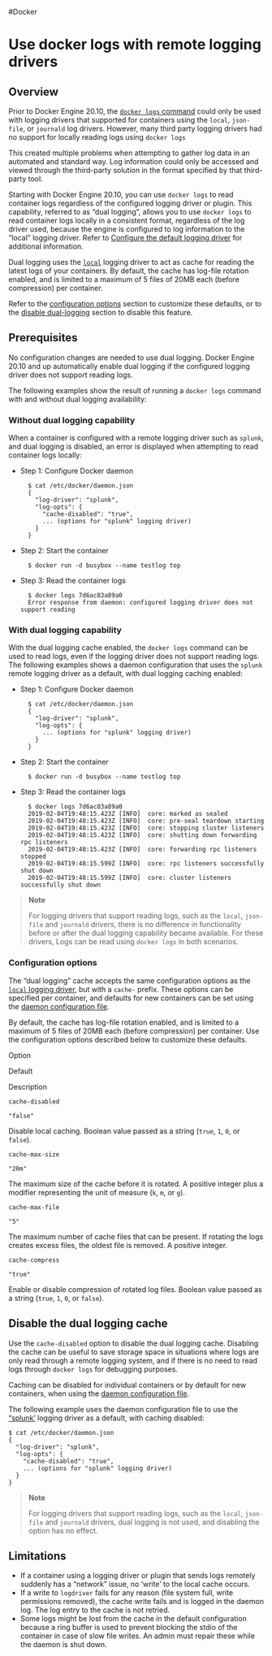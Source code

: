 #Docker 
# Use docker logs with remote logging drivers
## Overview[](https://docs.docker.com/config/containers/logging/dual-logging/#overview)

Prior to Docker Engine 20.10, the [`docker logs` command](https://docs.docker.com/engine/reference/commandline/logs/) could only be used with logging drivers that supported for containers using the `local`, `json-file`, or `journald` log drivers. However, many third party logging drivers had no support for locally reading logs using `docker logs`

This created multiple problems when attempting to gather log data in an automated and standard way. Log information could only be accessed and viewed through the third-party solution in the format specified by that third-party tool.

Starting with Docker Engine 20.10, you can use `docker logs` to read container logs regardless of the configured logging driver or plugin. This capability, referred to as “dual logging”, allows you to use `docker logs` to read container logs locally in a consistent format, regardless of the log driver used, because the engine is configured to log information to the “local” logging driver. Refer to [Configure the default logging driver](https://docs.docker.com/config/containers/logging/configure/) for additional information.

Dual logging uses the [`local`](https://docs.docker.com/config/containers/logging/local/) logging driver to act as cache for reading the latest logs of your containers. By default, the cache has log-file rotation enabled, and is limited to a maximum of 5 files of 20MB each (before compression) per container.

Refer to the [configuration options](https://docs.docker.com/config/containers/logging/dual-logging/#configuration-options) section to customize these defaults, or to the [disable dual-logging](https://docs.docker.com/config/containers/logging/dual-logging/#disable-the-dual-logging-cache) section to disable this feature.

## Prerequisites[](https://docs.docker.com/config/containers/logging/dual-logging/#prerequisites)

No configuration changes are needed to use dual logging. Docker Engine 20.10 and up automatically enable dual logging if the configured logging driver does not support reading logs.

The following examples show the result of running a `docker logs` command with and without dual logging availability:

### Without dual logging capability[](https://docs.docker.com/config/containers/logging/dual-logging/#without-dual-logging-capability)

When a container is configured with a remote logging driver such as `splunk`, and dual logging is disabled, an error is displayed when attempting to read container logs locally:

-   Step 1: Configure Docker daemon
    
    ```
      $ cat /etc/docker/daemon.json
      {
        "log-driver": "splunk",
        "log-opts": {
          "cache-disabled": "true",
          ... (options for "splunk" logging driver)
        }
      }
    ```
    
-   Step 2: Start the container
    
    ```
      $ docker run -d busybox --name testlog top 
    ```
    
-   Step 3: Read the container logs
    
    ```
      $ docker logs 7d6ac83a89a0
      Error response from daemon: configured logging driver does not support reading
    ```
    

### With dual logging capability[](https://docs.docker.com/config/containers/logging/dual-logging/#with-dual-logging-capability)

With the dual logging cache enabled, the `docker logs` command can be used to read logs, even if the logging driver does not support reading logs. The following examples shows a daemon configuration that uses the `splunk` remote logging driver as a default, with dual logging caching enabled:

-   Step 1: Configure Docker daemon
    
    ```
      $ cat /etc/docker/daemon.json
      {
        "log-driver": "splunk",
        "log-opts": {
          ... (options for "splunk" logging driver)
        }
      }
    ```
    
-   Step 2: Start the container
    
    ```
      $ docker run -d busybox --name testlog top 
    ```
    
-   Step 3: Read the container logs
    
    ```
      $ docker logs 7d6ac83a89a0
      2019-02-04T19:48:15.423Z [INFO]  core: marked as sealed                                          	 
      2019-02-04T19:48:15.423Z [INFO]  core: pre-seal teardown starting                                                                                                 	 
      2019-02-04T19:48:15.423Z [INFO]  core: stopping cluster listeners                                                                                             	 
      2019-02-04T19:48:15.423Z [INFO]  core: shutting down forwarding rpc listeners                                                                                 	 
      2019-02-04T19:48:15.423Z [INFO]  core: forwarding rpc listeners stopped
      2019-02-04T19:48:15.599Z [INFO]  core: rpc listeners successfully shut down
      2019-02-04T19:48:15.599Z [INFO]  core: cluster listeners successfully shut down	
    ```
    

> **Note**
> 
> For logging drivers that support reading logs, such as the `local`, `json-file` and `journald` drivers, there is no difference in functionality before or after the dual logging capability became available. For these drivers, Logs can be read using `docker logs` in both scenarios.

### Configuration options[](https://docs.docker.com/config/containers/logging/dual-logging/#configuration-options)

The “dual logging” cache accepts the same configuration options as the [`local` logging driver](https://docs.docker.com/config/containers/logging/local/), but with a `cache-` prefix. These options can be specified per container, and defaults for new containers can be set using the [daemon configuration file](https://docs.docker.com/engine/reference/commandline/dockerd/#daemon-configuration-file).

By default, the cache has log-file rotation enabled, and is limited to a maximum of 5 files of 20MB each (before compression) per container. Use the configuration options described below to customize these defaults.

Option

Default

Description

`cache-disabled`

`"false"`

Disable local caching. Boolean value passed as a string (`true`, `1`, `0`, or `false`).

`cache-max-size`

`"20m"`

The maximum size of the cache before it is rotated. A positive integer plus a modifier representing the unit of measure (`k`, `m`, or `g`).

`cache-max-file`

`"5"`

The maximum number of cache files that can be present. If rotating the logs creates excess files, the oldest file is removed. A positive integer.

`cache-compress`

`"true"`

Enable or disable compression of rotated log files. Boolean value passed as a string (`true`, `1`, `0`, or `false`).

## Disable the dual logging cache[](https://docs.docker.com/config/containers/logging/dual-logging/#disable-the-dual-logging-cache)

Use the `cache-disabled` option to disable the dual logging cache. Disabling the cache can be useful to save storage space in situations where logs are only read through a remote logging system, and if there is no need to read logs through `docker logs` for debugging purposes.

Caching can be disabled for individual containers or by default for new containers, when using the [daemon configuration file](https://docs.docker.com/engine/reference/commandline/dockerd/#daemon-configuration-file).

The following example uses the daemon configuration file to use the [“splunk’](https://docs.docker.com/config/containers/logging/splunk/) logging driver as a default, with caching disabled:

```
$ cat /etc/docker/daemon.json
{
  "log-driver": "splunk",
  "log-opts": {
    "cache-disabled": "true",
    ... (options for "splunk" logging driver)
  }
}
```

> **Note**
> 
> For logging drivers that support reading logs, such as the `local`, `json-file` and `journald` drivers, dual logging is not used, and disabling the option has no effect.

## Limitations[](https://docs.docker.com/config/containers/logging/dual-logging/#limitations)

-   If a container using a logging driver or plugin that sends logs remotely suddenly has a “network” issue, no ‘write’ to the local cache occurs.
-   If a write to `logdriver` fails for any reason (file system full, write permissions removed), the cache write fails and is logged in the daemon log. The log entry to the cache is not retried.
-   Some logs might be lost from the cache in the default configuration because a ring buffer is used to prevent blocking the stdio of the container in case of slow file writes. An admin must repair these while the daemon is shut down.